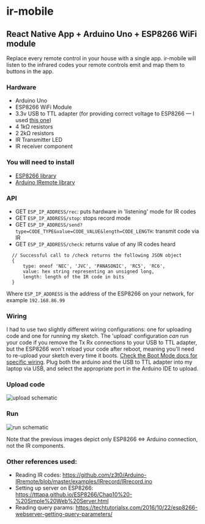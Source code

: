 # ir-mobile

## React Native App + Arduino Uno + ESP8266 WiFi module

Replace every remote control in your house with a single app. ir-mobile will listen to the infrared codes your remote controls emit and map them to buttons in the app.

### Hardware
- Arduino Uno
- ESP8266 WiFi Module
- 3.3v USB to TTL adapter (for providing correct voltage to ESP8266 — I used [this one](https://www.amazon.com/gp/product/B01HXT8DZ4/ref=oh_aui_detailpage_o04_s00?ie=UTF8&psc=1))
- 4 1kΩ resistors
- 2 2kΩ resistors
- IR Transmitter LED
- IR receiver component


### You will need to install
- [ESP8266 library](https://github.com/esp8266/Arduino#installing-with-boards-manager)
- [Arduino IRemote library](https://github.com/z3t0/Arduino-IRremote#irremote-arduino-library)

### API
- GET `ESP_IP_ADDRESS/rec`: puts hardware in 'listening' mode for IR codes
- GET `ESP_IP_ADDRESS/stop`: stops record mode
- GET `ESP_IP_ADDRESS/send?type=CODE_TYPE&value=CODE_VALUE&length=CODE_LENGTH`: transmit code via IR
- GET `ESP_IP_ADDRESS/check`: returns value of any IR codes heard
``` 
  // Successful call to /check returns the following JSON object 
  {
      type: oneof 'NEC', 'JVC', 'PANASONIC', 'RC5', 'RC6',
      value: hex string representing an unsigned long,
      length: length of the IR code in bits
  }
``` 


Where `ESP_IP_ADDRESS` is the address of the ESP8266 on your network, for example `192.168.86.99`

### Wiring
I had to use two slightly different wiring configurations: one for uploading code and one for running my sketch. The 'upload' configuration _can_ run your code if you remove the Tx Rx connections to your USB to TTL adapter, but the ESP8266 won't reload your code after reboot, meaning you'll need to re-upload your sketch every time it boots. [Check the Boot Mode docs for specific wiring](https://arduino-esp8266.readthedocs.io/en/latest/boards.html#boot-messages-and-modes). Plug both the arduino and the USB to TTL adapter into my laptop via USB, and select the appropriate port in the Arduino IDE to upload.

### Upload code
![upload schematic](http://i.imgur.com/w0WYHbT.jpg)

### Run
![run schematic](http://i.imgur.com/kK3IYOr.jpg)

Note that the previous images depict only ESP8266 <=> Arduino connection, not the IR components.

### Other references used:
- Reading IR codes: https://github.com/z3t0/Arduino-IRremote/blob/master/examples/IRrecord/IRrecord.ino
- Setting up server on ESP8266: https://tttapa.github.io/ESP8266/Chap10%20-%20Simple%20Web%20Server.html
- Reading query params: https://techtutorialsx.com/2016/10/22/esp8266-webserver-getting-query-parameters/
